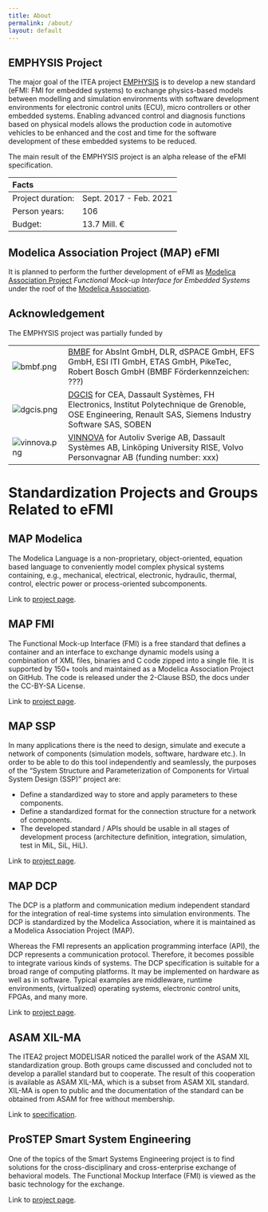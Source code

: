 ```yaml
---
title: About
permalink: /about/
layout: default
---
```


## EMPHYSIS Project

The major goal of the ITEA project [EMPHYSIS](https://itea3.org/project/emphysis.html)  is to develop a new standard (eFMI: FMI for embedded systems) to exchange physics-based models between modelling and simulation environments with software development environments for electronic control units (ECU), micro controllers or other embedded systems. Enabling advanced control and diagnosis functions based on physical models allows the production code in automotive vehicles to be enhanced and the cost and time for the software development of these embedded systems to be reduced. 

The main result of the EMPHYSIS project is an alpha release of the eFMI specification.


| Facts               |          |
|:--------------------|:-----------------------|
| Project duration:   | Sept. 2017 - Feb. 2021 |
| Person years:       | 106                    |
| Budget:             | 13.7 Mill. €           |



## Modelica Association Project (MAP) eFMI

It is planned to perform the further development of eFMI as [Modelica Association Project](https://modelica.org/projects)
_Functional Mock-up Interface for Embedded Systems_ under the roof of the [Modelica Association](https://www.modelica.org/). 


## Acknowledgement

The EMPHYSIS project was partially funded by

<table class="table table-borderless">
  <tr>
    <td> <img src="https://svn.fmi-standard.org/fmi/branches/public/img/bmbf.png" alt="bmbf.png" title="bmbf.png" /> </td>
    <td> <a href="http://www.bmbf.de/en/index.php">BMBF</a> for AbsInt GmbH, DLR, dSPACE GmbH, EFS GmbH, ESI ITI GmbH, ETAS GmbH, PikeTec, Robert Bosch GmbH  (BMBF Förderkennzeichen: ???)
    </td>
  </tr>
  <tr>
    <td> <img src="https://svn.fmi-standard.org/fmi/branches/public/img/dgcis.png" alt="dgcis.png" title="dgcis.png" /></td>
    <td> <a href="http://www.industrie.gouv.fr/portail/une/dgcis.html">DGCIS</a> for CEA, Dassault Systèmes, FH Electronics, Institut Polytechnique de Grenoble,
         OSE Engineering, Renault SAS, Siemens Industry Software SAS, SOBEN</td>
  </tr>
  <tr>
    <td> <img src="https://svn.fmi-standard.org/fmi/branches/public/img/vinnova.png" alt="vinnova.png" title="vinnova.png" /></td>
    <td> <a href="http://www.vinnova.se/en/">VINNOVA</a> for Autoliv Sverige AB, Dassault Systèmes AB, Linköping University
         RISE, Volvo Personvagnar AB (funding number: xxx)</td>
  </tr>
</table>


# Standardization Projects and Groups Related to eFMI

## MAP Modelica

The Modelica Language is a non-proprietary, object-oriented, equation based language to conveniently model complex physical systems containing, e.g., mechanical, electrical, electronic, hydraulic, thermal, control, electric power or process-oriented subcomponents. 

Link to [project page](https://www.modelica.org/modelicalanguage).


## MAP FMI

The Functional Mock-up Interface (FMI) is a free standard that defines a container and an interface to exchange dynamic models using a combination of XML files, binaries and C code zipped into a single file. It is supported by 150+ tools and maintained as a Modelica Association Project on GitHub. The code is released under the 2-Clause BSD, the docs under the CC-BY-SA License. 

Link to [project page](https://fmi-standard.org/).

## MAP SSP
In many applications there is the need to design, simulate and execute a network of components (simulation models,
software, hardware etc.).
In order to be able to do this tool independently and seamlessly,
the purposes of the “System Structure and Parameterization of Components for Virtual System Design (SSP)” project are:

 - Define a standardized way to store and apply parameters to these components.
 - Define a standardized format for the connection structure for a network of components.
 - The developed standard / APIs should be usable in all stages of development process (architecture definition, integration, simulation, test in MiL, SiL, HiL).

Link to [project page](https://ssp-standard.org/).

## MAP DCP

The DCP is a platform and communication medium independent standard for the integration
of real-time systems into simulation environments.
The DCP is standardized by the Modelica Association, where it is maintained as a Modelica Association Project (MAP).

Whereas the FMI represents an application programming interface (API), the DCP represents a communication protocol.
Therefore, it becomes possible to integrate various kinds of systems.
The DCP specification is suitable for a broad range of computing platforms.
It may be implemented on hardware as well as in software.
Typical examples are middleware, runtime environments, (virtualized) operating systems, electronic control units, FPGAs, and many more.

Link to [project page](https://dcp-standard.org/).

## ASAM XIL-MA

The ITEA2 project MODELISAR noticed the parallel work of the ASAM XIL standardization group.
Both groups came discussed and concluded not to develop a parallel standard but to cooperate.
The result of this cooperation is available as ASAM XIL-MA, which is a subset from ASAM XIL standard.
XIL-MA is open to public and the documentation of the standard can be obtained from ASAM for free without membership.

Link to [specification](https://www.asam.net/index.php?eID=dumpFile&t=f&f=991&token=43378ad14e9b23b84a2f97dfb2339eddd058f032).

## ProSTEP Smart System Engineering

One of the topics of the Smart Systems Engineering project is to find solutions for
the cross-disciplinary and cross-enterprise exchange of behavioral models.
The Functional Mockup Interface (FMI) is viewed as the basic technology for the exchange.

Link to [project page](http://www.prostep.org/en/projects/smart-systems-engineering.html).
